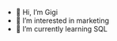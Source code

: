- 👋 Hi, I’m Gigi
- 👀 I’m interested in marketing
- 🌱 I’m currently learning SQL

<!---
Karlenine/Karlenine is a ✨ special ✨ repository because its `README.md` (this file) appears on your GitHub profile.
You can click the Preview link to take a look at your changes.
--->
